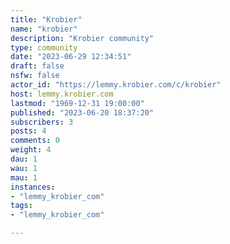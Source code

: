 ```yaml
---
title: "Krobier" 
name: "krobier"
description: "Krobier community"
type: community
date: "2023-06-29 12:34:51"
draft: false
nsfw: false
actor_id: "https://lemmy.krobier.com/c/krobier"
host: lemmy.krobier.com
lastmod: "1969-12-31 19:00:00"
published: "2023-06-20 18:37:20"
subscribers: 3
posts: 4
comments: 0
weight: 4
dau: 1
wau: 1
mau: 1
instances:
- "lemmy_krobier_com"
tags: 
- "lemmy_krobier_com"

---
```

